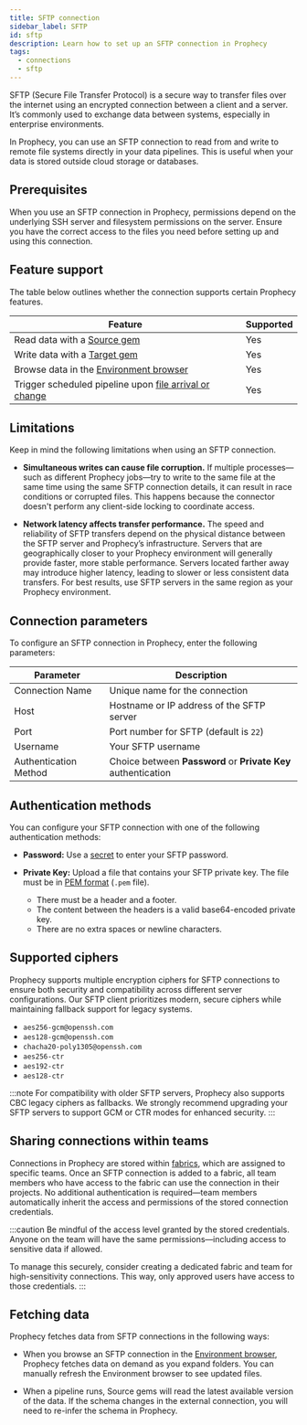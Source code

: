 ```yaml
---
title: SFTP connection
sidebar_label: SFTP
id: sftp
description: Learn how to set up an SFTP connection in Prophecy
tags:
  - connections
  - sftp
---
```


SFTP (Secure File Transfer Protocol) is a secure way to transfer files over the internet using an encrypted connection between a client and a server. It’s commonly used to exchange data between systems, especially in enterprise environments.

In Prophecy, you can use an SFTP connection to read from and write to remote file systems directly in your data pipelines. This is useful when your data is stored outside cloud storage or databases.

## Prerequisites

When you use an SFTP connection in Prophecy, permissions depend on the underlying SSH server and filesystem permissions on the server. Ensure you have the correct access to the files you need before setting up and using this connection.

## Feature support

The table below outlines whether the connection supports certain Prophecy features.

| Feature                                                                                                     | Supported |
| ----------------------------------------------------------------------------------------------------------- | --------- |
| Read data with a [Source gem](/analysts/source-target)                                                      | Yes       |
| Write data with a [Target gem](/analysts/source-target)                                                     | Yes       |
| Browse data in the [Environment browser](/analysts/project-editor#environment)                              | Yes       |
| Trigger scheduled pipeline upon [file arrival or change](/analysts/triggers#file-arrival-or-change-trigger) | Yes       |

## Limitations

Keep in mind the following limitations when using an SFTP connection.

- **Simultaneous writes can cause file corruption.** If multiple processes—such as different Prophecy jobs—try to write to the same file at the same time using the same SFTP connection details, it can result in race conditions or corrupted files. This happens because the connector doesn't perform any client-side locking to coordinate access.

- **Network latency affects transfer performance.** The speed and reliability of SFTP transfers depend on the physical distance between the SFTP server and Prophecy’s infrastructure. Servers that are geographically closer to your Prophecy environment will generally provide faster, more stable performance. Servers located farther away may introduce higher latency, leading to slower or less consistent data transfers. For best results, use SFTP servers in the same region as your Prophecy environment.

## Connection parameters

To configure an SFTP connection in Prophecy, enter the following parameters:

| Parameter             | Description                                                   |
| --------------------- | ------------------------------------------------------------- |
| Connection Name       | Unique name for the connection                                |
| Host                  | Hostname or IP address of the SFTP server                     |
| Port                  | Port number for SFTP (default is `22`)                        |
| Username              | Your SFTP username                                            |
| Authentication Method | Choice between **Password** or **Private Key** authentication |

## Authentication methods

You can configure your SFTP connection with one of the following authentication methods:

- **Password:** Use a [secret](docs/administration/secrets/secrets.md) to enter your SFTP password.

- **Private Key:** Upload a file that contains your SFTP private key. The file must be in [PEM format](https://en.wikipedia.org/wiki/Privacy-Enhanced_Mail) (`.pem` file).

  - There must be a header and a footer.
  - The content between the headers is a valid base64-encoded private key.
  - There are no extra spaces or newline characters.

## Supported ciphers

Prophecy supports multiple encryption ciphers for SFTP connections to ensure both security and compatibility across different server configurations. Our SFTP client prioritizes modern, secure ciphers while maintaining fallback support for legacy systems.

- `aes256-gcm@openssh.com`
- `aes128-gcm@openssh.com`
- `chacha20-poly1305@openssh.com`
- `aes256-ctr`
- `aes192-ctr`
- `aes128-ctr`

:::note
For compatibility with older SFTP servers, Prophecy also supports CBC legacy ciphers as fallbacks. We strongly recommend upgrading your SFTP servers to support GCM or CTR modes for enhanced security.
:::

## Sharing connections within teams

Connections in Prophecy are stored within [fabrics](docs/administration/fabrics/prophecy-fabrics/prophecy-fabrics.md), which are assigned to specific teams. Once an SFTP connection is added to a fabric, all team members who have access to the fabric can use the connection in their projects. No additional authentication is required—team members automatically inherit the access and permissions of the stored connection credentials.

:::caution
Be mindful of the access level granted by the stored credentials. Anyone on the team will have the same permissions—including access to sensitive data if allowed.

To manage this securely, consider creating a dedicated fabric and team for high-sensitivity connections. This way, only approved users have access to those credentials.
:::

## Fetching data

Prophecy fetches data from SFTP connections in the following ways:

- When you browse an SFTP connection in the [Environment browser](/analysts/pipelines), Prophecy fetches data on demand as you expand folders. You can manually refresh the Environment browser to see updated files.

- When a pipeline runs, Source gems will read the latest available version of the data. If the schema changes in the external connection, you will need to re-infer the schema in Prophecy.
